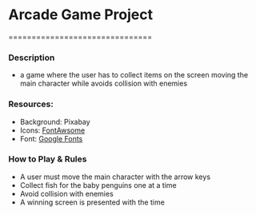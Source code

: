 # Arcade Game Project
===============================

### Description  
* a game where the user has to collect items on the screen moving the main character while avoids collision with enemies

### Resources:
* Background: Pixabay
* Icons: [FontAwsome](https://fontawesome.com/v4.7.0/icons/)
* Font: [Google Fonts](https://fonts.google.com/specimen/Mina)

### How to Play & Rules
* A user must move the main character with the arrow keys
* Collect fish for the baby penguins one at a time
* Avoid collision with enemies
* A winning screen is presented with the time

